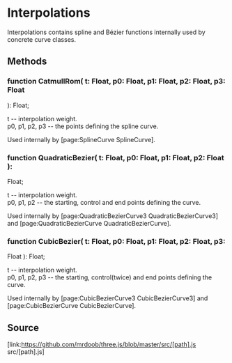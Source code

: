 # Interpolations

Interpolations contains spline and Bézier functions internally used by
concrete curve classes.

## Methods

###  function CatmullRom( t: Float, p0: Float, p1: Float, p2: Float, p3: Float
): Float;

t -- interpolation weight.  
p0, p1, p2, p3 -- the points defining the spline curve.  
  
Used internally by [page:SplineCurve SplineCurve].

###  function QuadraticBezier( t: Float, p0: Float, p1: Float, p2: Float ):
Float;

t -- interpolation weight.  
p0, p1, p2 -- the starting, control and end points defining the curve.  
  
Used internally by [page:QuadraticBezierCurve3 QuadraticBezierCurve3] and
[page:QuadraticBezierCurve QuadraticBezierCurve].

###  function CubicBezier( t: Float, p0: Float, p1: Float, p2: Float, p3:
Float ): Float;

t -- interpolation weight.  
p0, p1, p2, p3 -- the starting, control(twice) and end points defining the
curve.  
  
Used internally by [page:CubicBezierCurve3 CubicBezierCurve3] and
[page:CubicBezierCurve CubicBezierCurve].

## Source

[link:https://github.com/mrdoob/three.js/blob/master/src/[path].js
src/[path].js]

